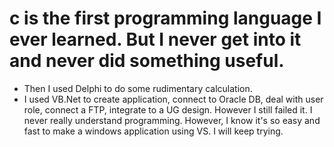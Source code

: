 # c is the first programming language I ever learned. But I never get into it and never did something useful.

* Then I used Delphi to do some rudimentary calculation.
* I used VB.Net to create application, connect to Oracle DB, deal with user role, connect a FTP, integrate to a UG design. However I still failed it.
I never really understand programming.
However, I know it's so easy and fast to make a windows application using VS. I will keep trying.

